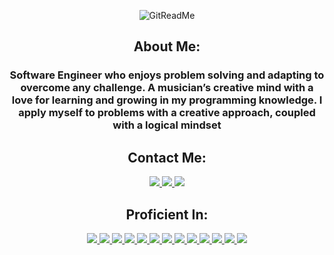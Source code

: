 <div align="center">

![GitReadMe](https://user-images.githubusercontent.com/105626661/185183097-4c99bc64-c7ee-4cef-ac0b-98a835803a1f.JPG)

## About Me:
### Software Engineer who enjoys problem solving and adapting to overcome any challenge. A musician’s creative mind with a love for learning and growing in my programming knowledge. I apply myself to problems with a creative approach, coupled with a logical mindset

## Contact Me:
<a href="https://www.linkedin.com/in/elijahcandrews/"><img src="https://img.shields.io/badge/-LinkedIn-0077B5?style=flat-square&logo=LinkedIn&logoColor=white" />  </a>
<a href="https://github.com/elijahsmiael"><img src="https://img.shields.io/github/followers/elijahsmiael?color=black&label=GitHub&logo=GitHub&logoColor=white&style=flat-square" />  </a>
<a href="mailto: elijah.smiael@gmail.com"><img src="https://img.shields.io/badge/-Gmail-D14836?style=flat-square&logo=Gmail&logoColor=white" />  </a>

## Proficient In:

<a href="#"><img src="https://img.shields.io/badge/-HTML5-E34F26?style=flat-square&logo=html5&logoColor=white" />  </a>
<a href="#"><img src="https://img.shields.io/badge/-CSS3-1572B6?style=flat-square&logo=css3" />  </a>
<a href="#"><img src="https://img.shields.io/badge/-JavaScript-F7DF1E?style=flat-square&logo=javascript&logoColor=black" />  </a>
<a href="#"><img src="https://img.shields.io/badge/-React-61DAFB?style=flat-square&logo=React&logoColor=black" />  </a>
<a href="#"><img src="https://img.shields.io/badge/-NodeJS-339933?style=flat-square&logo=Node.js&logoColor=white" />  </a>
<a href="#"><img src="https://img.shields.io/badge/-Python3-3776AB?style=flat-square&logo=Python&logoColor=white" />  </a>
<a href="#"><img src="https://img.shields.io/badge/-React_Router-CA4245?style=flat-square&for-the-badge&logo=react-router&logoColor=white" />  </a>
<a href="#"><img src="https://img.shields.io/badge/-Express.js-404D59?style=flat-square&for-the-badge" />  </a>
<a href="#"><img src="https://img.shields.io/badge/-Django-092E20?style=flat-square&logo=django" />  </a>
<a href="#"><img src="https://img.shields.io/badge/-PostgreSQL-336791?style=flat-square&logo=postgresql" />  </a>
<a href="#"><img src="https://img.shields.io/badge/-MongoDB-white?style=flat-square&logo=mongodb" />  </a>
<a href="#"><img src="https://img.shields.io/badge/-Mongoose-inactive?logo=MongoDB&logoColor=white&style=flat-square" />  </a>
<a href="#"><img src="https://img.shields.io/badge/-Bootstrap-563D7C?style=flat-square&logo=bootstrap" />  </a>

</div>
